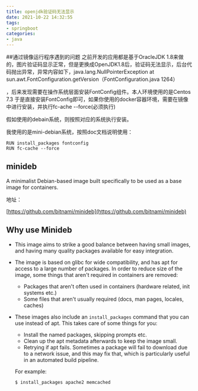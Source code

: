 ```yaml
---
title: openjdk验证码无法显示
date: 2021-10-22 14:32:55
tags: 
- springboot
categories: 
- java
---
```


##通过镜像运行程序遇到的问题
之前开发的应用都是基于OracleJDK 1.8来做的，图片验证码显示正常，但是更换成OpenJDK1.8后，验证码无法显示，后台代码抛出异常，异常内容如下，java.lang.NullPointerException at sun.awt.FontConfiguration.getVersion（FontConfiguration.java 1264）

，后来发现需要在操作系统层面安装FontConfig组件。本人环境使用的是Centos 7.3 于是直接安装FontConfig即可，如果你使用的docker容器环境，需要在镜像中进行安装，并执行fc-ache --force(必须执行)

假如使用的debain系统，则按照对应的系统执行安装。

我使用的是mini-debian系统，按照doc文档说明使用：

```
RUN install_packages fontconfig
RUN fc-cache --force
```

## minideb

A minimalist Debian-based image built specifically to be used as a base image for containers.

地址：

[https://github.com/bitnami/minideb](https://github.com/bitnami/minideb)

## Why use Minideb

- This image aims to strike a good balance between having small images, and having many quality packages available for easy integration.

- The image is based on glibc for wide compatibility, and has apt for access to a large number of packages. In order to reduce size of the image, some things that aren't required in containers are removed:

  - Packages that aren't often used in containers (hardware related, init systems etc.)
  - Some files that aren't usually required (docs, man pages, locales, caches)

- These images also include an `install_packages` command that you can use instead of apt. This takes care of some things for you:

  - Install the named packages, skipping prompts etc.
  - Clean up the apt metadata afterwards to keep the image small.
  - Retrying if apt fails. Sometimes a package will fail to download due to a network issue, and this may fix that, which is particularly useful in an automated build pipeline.

  For example:

  ```
  $ install_packages apache2 memcached
  ```

